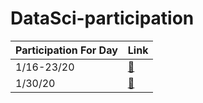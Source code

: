 # DataSci-participation

Participation For Day | Link
----------------|-------------
1/16-23/20 | [:file_folder:](https://github.com/ansley9521/DataSci-participation/tree/master/Day%201)
1/30/20 | [:file_folder:](https://github.com/ansley9521/DataSci-participation/tree/master/Plotting)


